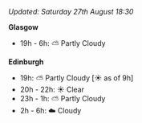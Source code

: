 *Updated: Saturday 27th August 18:30*

**Glasgow**

* 19h - 6h: :partly_sunny: Partly Cloudy

**Edinburgh**

* 19h: :partly_sunny: Partly Cloudy [:sunny: as of 9h]
* 20h - 22h: :sunny: Clear
* 23h - 1h: :partly_sunny: Partly Cloudy
* 2h - 6h: :cloud: Cloudy
